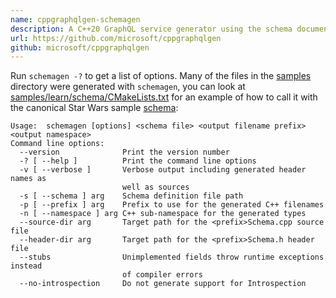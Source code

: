 ```yaml
---
name: cppgraphqlgen-schemagen
description: A C++20 GraphQL service generator using the schema document. You can use this to implement a GraphQL service with resolvers backed by whatever C++ libraries you need.
url: https://github.com/microsoft/cppgraphqlgen
github: microsoft/cppgraphqlgen
---
```


Run `schemagen -?` to get a list of options. Many of the files in the [samples](https://github.com/microsoft/cppgraphqlgen/tree/main/samples) directory were generated
with `schemagen`, you can look at [samples/learn/schema/CMakeLists.txt](https://github.com/microsoft/cppgraphqlgen/blob/main/samples/learn/schema/CMakeLists.txt) for an example of how to call it with the canonical Star Wars sample [schema](https://github.com/microsoft/cppgraphqlgen/blob/main/samples/learn/schema/schema.learn.graphql):

```
Usage:  schemagen [options] <schema file> <output filename prefix> <output namespace>
Command line options:
  --version              Print the version number
  -? [ --help ]          Print the command line options
  -v [ --verbose ]       Verbose output including generated header names as
                         well as sources
  -s [ --schema ] arg    Schema definition file path
  -p [ --prefix ] arg    Prefix to use for the generated C++ filenames
  -n [ --namespace ] arg C++ sub-namespace for the generated types
  --source-dir arg       Target path for the <prefix>Schema.cpp source file
  --header-dir arg       Target path for the <prefix>Schema.h header file
  --stubs                Unimplemented fields throw runtime exceptions instead
                         of compiler errors
  --no-introspection     Do not generate support for Introspection
```

